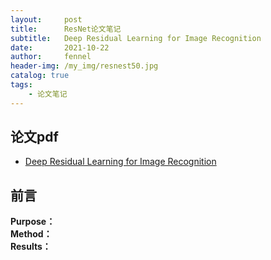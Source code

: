 ```yaml
---
layout:     post
title:      ResNet论文笔记
subtitle:   Deep Residual Learning for Image Recognition
date:       2021-10-22
author:     fennel
header-img: /my_img/resnest50.jpg
catalog: true
tags:
    - 论文笔记
---
```


## 论文pdf

- [Deep Residual Learning for Image Recognition](/paper/resnet.pdf)

## 前言

**Purpose：** <br>
**Method：** <br>
**Results：** <br>
